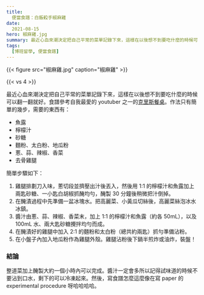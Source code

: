 ```yaml
---
title: 
  便當食譜：白飯殺手椒麻雞
date: 
  2021-08-15
hero: 椒麻雞.jpg
summary: 最近心血來潮決定把自己平常的菜單記錄下來，這樣在以後想不到要吃什麼的時候可以翻一翻就好。食譜參考自我最愛的 youtuber 之一的克里斯餐桌。作法只有簡單的幾步，需要的東西有：
tags: 
  [博班留學, 便當食譜]
---
```


{{< figure src="椒麻雞.jpg" caption="椒麻雞" >}}

{{< vs 4 >}}


最近心血來潮決定把自己平常的菜單記錄下來，這樣在以後想不到要吃什麼的時候可以翻一翻就好。食譜參考自我最愛的 youtuber 之一的[克里斯餐桌](https://www.youtube.com/watch?v=MeDx6wchCqw)。作法只有簡單的幾步，需要的東西有：

- 魚露
- 檸檬汁
- 砂糖
- 麵粉、太白粉、地瓜粉
- 蔥、蒜、辣椒、香菜
- 去骨雞腿

簡單步驟如下：

1. 雞腿排劃刀入味，蔥切段並擠壓出汁後丟入，然後用 1:1 的檸檬汁和魚露加上兩匙砂糖、一小匙白胡椒抓醃均勻，醃製 30 分鐘後稍微把汁倒掉。
2. 在醃漬過程中先準備一盆冰塊水。把高麗菜、小黃瓜切絲後，高麗菜絲泡冰水冰鎮。
3. 醬汁由蔥、蒜、辣椒、香菜末，加上 1:1 的檸檬汁和魚露（約各 50mL），以及 100mL 水、兩大匙砂糖攪拌均勻而成。
4. 在醃漬好的雞腿中加入 2:1 的麵粉和太白粉（總共約兩匙）抓勻準備沾粉。
5. 在小盤子內加入地瓜粉作為雞腿外殼。雞腿沾粉後下鍋半煎炸或油炸，裝盤！

### 結論

整道菜加上醃製大約一個小時內可以完成。醬汁一定會多所以記得試味道的時候不要沾到口水，剩下的可以冷凍起來。然後，寫食譜怎麼這麼像在寫 paper 的 experimental procedure 呀哈哈哈哈。



